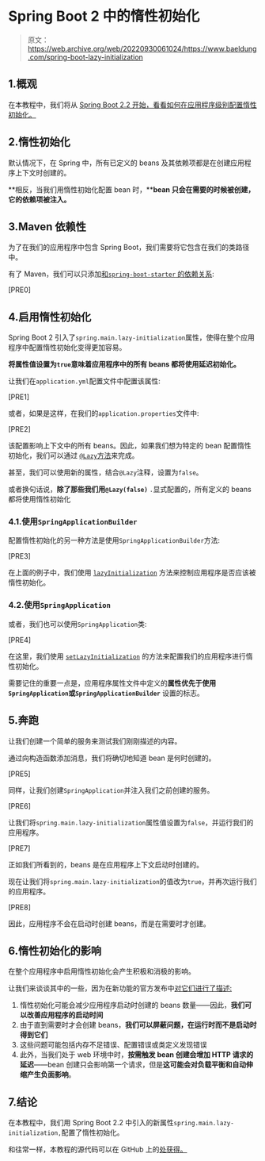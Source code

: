 # Spring Boot 2 中的惰性初始化

> 原文：<https://web.archive.org/web/20220930061024/https://www.baeldung.com/spring-boot-lazy-initialization>

## 1.概观

在本教程中，我们将从 [Spring Boot 2.2 开始，看看如何在应用程序级别配置惰性初始化。](/web/20221129021422/https://www.baeldung.com/new-spring-boot-2)

## 2.惰性初始化

默认情况下，在 Spring 中，所有已定义的 beans 及其依赖项都是在创建应用程序上下文时创建的。

**相反，当我们用惰性初始化配置 bean 时，****bean 只会在需要的时候被创建，它的依赖项被注入。**

## 3.Maven 依赖性

为了在我们的应用程序中包含 Spring Boot，我们需要将它包含在我们的类路径中。

有了 Maven，我们可以只添加[和`spring-boot-starter` 的依赖关系](https://web.archive.org/web/20221129021422/https://mvnrepository.com/artifact/org.springframework.boot/spring-boot-starter):

[PRE0]

## 4.启用惰性初始化

Spring Boot 2 引入了`spring.main.lazy-initialization`属性，使得在整个应用程序中配置惰性初始化变得更加容易。

**将属性值设置为`true`意味着应用程序中的所有 beans 都将使用延迟初始化。**

让我们在`application.yml`配置文件中配置该属性:

[PRE1]

或者，如果是这样，在我们的`application.properties`文件中:

[PRE2]

该配置影响上下文中的所有 beans。因此，如果我们想为特定的 bean 配置惰性初始化，我们可以通过 [`@Lazy`方法](/web/20221129021422/https://www.baeldung.com/spring-lazy-annotation)来完成。

甚至，我们可以使用新的属性，结合`@Lazy`注释，设置为`false`。

或者换句话说，**除了那些我们用`@Lazy(false)`** `.`显式配置的，所有定义的 beans 都将使用惰性初始化

### 4.1.使用`SpringApplicationBuilder`

配置惰性初始化的另一种方法是使用`SpringApplicationBuilder`方法:

[PRE3]

在上面的例子中，我们使用 [`lazyInitialization`](https://web.archive.org/web/20221129021422/https://docs.spring.io/spring-boot/docs/current/api/org/springframework/boot/builder/SpringApplicationBuilder.html#lazyInitialization-boolean-) 方法来控制应用程序是否应该被惰性初始化。

### 4.2.使用`SpringApplication`

或者，我们也可以使用`SpringApplication`类:

[PRE4]

在这里，我们使用 [`setLazyInitialization`](https://web.archive.org/web/20221129021422/https://docs.spring.io/spring-boot/docs/current/api/org/springframework/boot/SpringApplication.html#setLazyInitialization-boolean-) 的方法来配置我们的应用程序进行惰性初始化。

需要记住的重要一点是，应用程序属性文件中定义的**属性优先于使用`SpringApplication`或`SpringApplicationBuilder`** 设置的标志。

## 5.奔跑

让我们创建一个简单的服务来测试我们刚刚描述的内容。

通过向构造函数添加消息，我们将确切地知道 bean 是何时创建的。

[PRE5]

同样，让我们创建`SpringApplication`并注入我们之前创建的服务。

[PRE6]

让我们将`spring.main.lazy-initialization`属性值设置为`false`，并运行我们的应用程序。

[PRE7]

正如我们所看到的，beans 是在应用程序上下文启动时创建的。

现在让我们将`spring.main.lazy-initialization`的值改为`true`，并再次运行我们的应用程序。

[PRE8]

因此，应用程序不会在启动时创建 beans，而是在需要时才创建。

## 6.惰性初始化的影响

在整个应用程序中启用惰性初始化会产生积极和消极的影响。

让我们来谈谈其中的一些，因为在新功能的官方发布中[对它们进行了描述:](https://web.archive.org/web/20221129021422/https://spring.io/blog/2019/03/14/lazy-initialization-in-spring-boot-2-2)

1.  惰性初始化可能会减少应用程序启动时创建的 beans 数量——因此，**我们可以改善应用程序的启动时间**
2.  由于直到需要时才会创建 beans，**我们可以屏蔽问题，在运行时而不是启动时得到它们**
3.  这些问题可能包括内存不足错误、配置错误或类定义发现错误
4.  此外，当我们处于 web 环境中时，**按需触发 bean 创建会增加 HTTP 请求的延迟**——bean 创建只会影响第一个请求，但是**这可能会对负载平衡和自动伸缩产生负面影响**。

## 7.结论

在本教程中，我们用 Spring Boot 2.2 中引入的新属性`spring.main.lazy-initialization,`配置了惰性初始化。

和往常一样，本教程的源代码可以在 GitHub 上的[处获得。](https://web.archive.org/web/20221129021422/https://github.com/eugenp/tutorials/tree/master/spring-boot-modules/spring-boot-performance)